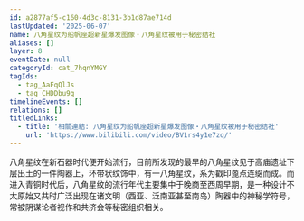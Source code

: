 ```yaml
---
id: a2877af5-c160-4d3c-8131-3b1d87ae714d
lastUpdated: '2025-06-07'
name: 八角星纹为船帆座超新星爆发图像・八角星纹被用于秘密结社
aliases: []
layer: 8
eventDate: null
categoryId: cat_7hqnYMGY
tagIds:
  - tag_AaFqQlJs
  - tag_CHDDbu9q
timelineEvents: []
relations: []
titledLinks:
  - title: '相關連結: 八角星纹为船帆座超新星爆发图像・八角星纹被用于秘密结社'
    url: 'https://www.bilibili.com/video/BV1rs4y1e7zq/'
---
```

八角星纹在新石器时代便开始流行，目前所发现的最早的八角星纹见于高庙遗址下层出土的一件陶器上，环带状纹饰中，有一八角星纹，系为戳印蓖点连缀而成。而进入青铜时代后，八角星纹的流行年代主要集中于晚商至西周早期，是一种设计不太原始又共时广泛出现在诸文明（西亚、泛南亚甚至南岛）陶器中的神秘学符号，常被阴谋论者视作和共济会等秘密组织相关。
